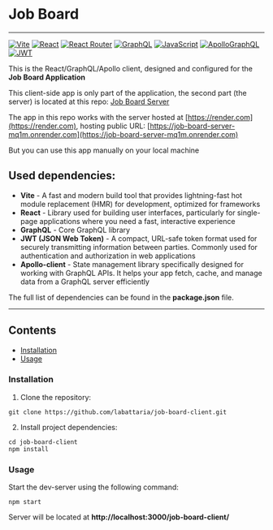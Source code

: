 # Job Board

---

[![Vite](https://img.shields.io/badge/vite-%23646CFF.svg?style=for-the-badge&logo=vite&logoColor=white)](#)
[![React](https://img.shields.io/badge/react-%2320232a.svg?style=for-the-badge&logo=react&logoColor=%2361DAFB)](#)
[![React Router](https://img.shields.io/badge/React_Router-CA4245?style=for-the-badge&logo=react-router&logoColor=white)](#)
[![GraphQL](https://img.shields.io/badge/GraphQl-E10098?style=for-the-badge&logo=graphql&logoColor=white)](#)
[![JavaScript](https://img.shields.io/badge/JavaScript-323330?style=for-the-badge&logo=javascript&logoColor=F7DF1E)](#)
[![ApolloGraphQL](https://img.shields.io/badge/-ApolloGraphQL-311C87?style=for-the-badge&logo=apollo-graphql)](#)
[![JWT](https://img.shields.io/badge/JWT-black?style=for-the-badge&logo=JSON%20web%20tokens)](#)

This is the React/GraphQL/Apollo client, designed and configured for the **Job Board Application**

This client-side app is only part of the application, the second part (the server) is located at this repo: [Job Board Server](https://github.com/labattaria/job-board-server)

The app in this repo works with the server hosted at [https://render.com](https://render.com), hosting public URL: [https://job-board-server-mq1m.onrender.com](https://job-board-server-mq1m.onrender.com)

But you can use this app manually on your local machine

## Used dependencies:

- **Vite** - A fast and modern build tool that provides lightning-fast hot module replacement (HMR) for development, optimized for frameworks
- **React** - Library used for building user interfaces, particularly for single-page applications where you need a fast, interactive experience
- **GraphQL** - Core GraphQL library
- **JWT (JSON Web Token)** - A compact, URL-safe token format used for securely transmitting information between parties. Commonly used for authentication and authorization in web applications
- **Apollo-client** - State management library specifically designed for working with GraphQL APIs. It helps your app fetch, cache, and manage data from a GraphQL server efficiently

The full list of dependencies can be found in the **package.json** file.

---

## Contents

- [Installation](#installation)
- [Usage](#usage)

### Installation

1. Clone the repository:

```shell
git clone https://github.com/labattaria/job-board-client.git
```

2. Install project dependencies:

```shell
cd job-board-client
npm install
```

### Usage

Start the dev-server using the following command:

```shell
npm start
```

Server will be located at **http://localhost:3000/job-board-client/**
